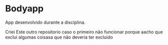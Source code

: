 # Bodyapp

App desenvolvido durante a disciplina.

Criei Este outro repositorio caso o primeiro não funcionar porque aacho que exclui algumas coisasa que não deveria ter excluido 
